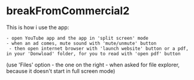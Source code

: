 # breakFromCommercial2


This is how i use the app:

    - open YouTube app and the app in 'split screen' mode
    - when an ad comes, mute sound with 'mute/unmute' button
     - then open internet browser with 'launch website' button or a pdf, in your 'Donwload' folder, for you to read with 'open pdf' button 
(use 'Files' option - the one on the right - when asked for file explorer, because it doesn't start in full screen mode)

